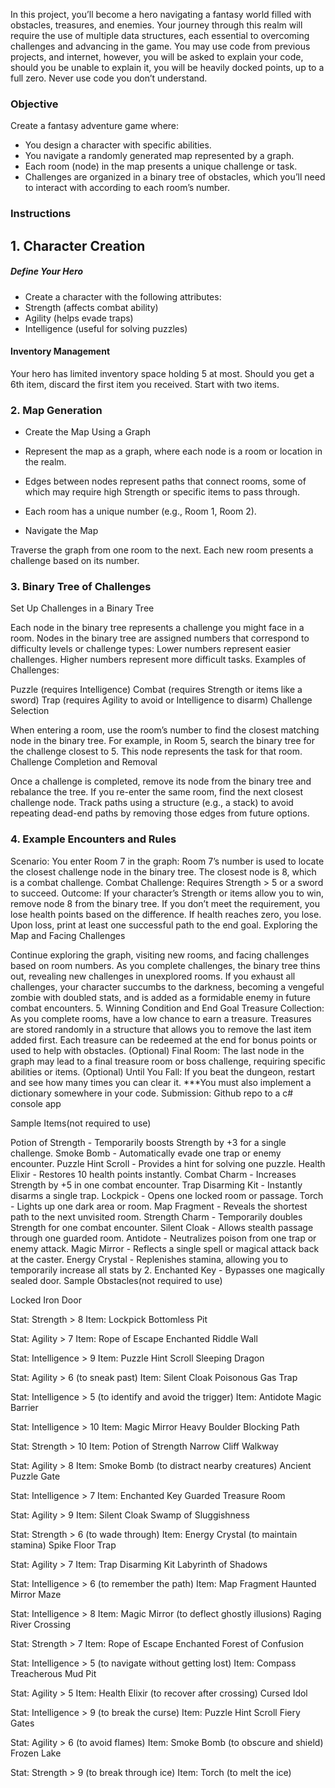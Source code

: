 In this project, you’ll become a hero navigating a fantasy world filled with obstacles, treasures, and enemies. Your journey through this realm will require the use of multiple data structures, each essential to overcoming challenges and advancing in the game. You may use code from previous projects, and internet, however, you will be asked to explain your code, should you be unable to explain it, you will be heavily docked points, up to a full zero. Never use code you don’t understand.

### Objective

Create a fantasy adventure game where:

- You design a character with specific abilities.
- You navigate a randomly generated map represented by a graph.
- Each room (node) in the map presents a unique challenge or task.
- Challenges are organized in a binary tree of obstacles, which you’ll need to interact with according to each room’s number.

### Instructions

## 1. Character Creation

##### Define Your Hero

- Create a character with the following attributes:
- Strength (affects combat ability)
- Agility (helps evade traps)
- Intelligence (useful for solving puzzles)

#### Inventory Management

Your hero has limited inventory space holding 5 at most. Should you get a 6th item, discard the first item you received. Start with two items.

### 2. Map Generation

- Create the Map Using a Graph

- Represent the map as a graph, where each node is a room or location in the realm.
- Edges between nodes represent paths that connect rooms, some of which may require high Strength or specific items to pass through.
- Each room has a unique number (e.g., Room 1, Room 2).
- Navigate the Map

Traverse the graph from one room to the next. Each new room presents a challenge based on its number.

### 3. Binary Tree of Challenges

Set Up Challenges in a Binary Tree

Each node in the binary tree represents a challenge you might face in a room.
Nodes in the binary tree are assigned numbers that correspond to difficulty levels or challenge types:
Lower numbers represent easier challenges.
Higher numbers represent more difficult tasks.
Examples of Challenges:

Puzzle (requires Intelligence)
Combat (requires Strength or items like a sword)
Trap (requires Agility to avoid or Intelligence to disarm)
Challenge Selection

When entering a room, use the room’s number to find the closest matching node in the binary tree.
For example, in Room 5, search the binary tree for the challenge closest to 5. This node represents the task for that room.
Challenge Completion and Removal

Once a challenge is completed, remove its node from the binary tree and rebalance the tree.
If you re-enter the same room, find the next closest challenge node. Track paths using a structure (e.g., a stack) to avoid repeating dead-end paths by removing those edges from future options.

### 4. Example Encounters and Rules

Scenario: You enter Room 7 in the graph:
Room 7’s number is used to locate the closest challenge node in the binary tree.
The closest node is 8, which is a combat challenge.
Combat Challenge: Requires Strength > 5 or a sword to succeed.
Outcome: If your character’s Strength or items allow you to win, remove node 8 from the binary tree. If you don’t meet the requirement, you lose health points based on the difference. If health reaches zero, you lose. Upon loss, print at least one successful path to the end goal.
Exploring the Map and Facing Challenges

Continue exploring the graph, visiting new rooms, and facing challenges based on room numbers.
As you complete challenges, the binary tree thins out, revealing new challenges in unexplored rooms. If you exhaust all challenges, your character succumbs to the darkness, becoming a vengeful zombie with doubled stats, and is added as a formidable enemy in future combat encounters. 5. Winning Condition and End Goal
Treasure Collection: As you complete rooms, have a low chance to earn a treasure. Treasures are stored randomly in a structure that allows you to remove the last item added first. Each treasure can be redeemed at the end for bonus points or used to help with obstacles.
(Optional) Final Room: The last node in the graph may lead to a final treasure room or boss challenge, requiring specific abilities or items.
(Optional) Until You Fall: If you beat the dungeon, restart and see how many times you can clear it.
\*\*\*You must also implement a dictionary somewhere in your code.
Submission: Github repo to a c# console app

Sample Items(not required to use)

Potion of Strength - Temporarily boosts Strength by +3 for a single challenge.
Smoke Bomb - Automatically evade one trap or enemy encounter.
Puzzle Hint Scroll - Provides a hint for solving one puzzle.
Health Elixir - Restores 10 health points instantly.
Combat Charm - Increases Strength by +5 in one combat encounter.
Trap Disarming Kit - Instantly disarms a single trap.
Lockpick - Opens one locked room or passage.
Torch - Lights up one dark area or room.
Map Fragment - Reveals the shortest path to the next unvisited room.
Strength Charm - Temporarily doubles Strength for one combat encounter.
Silent Cloak - Allows stealth passage through one guarded room.
Antidote - Neutralizes poison from one trap or enemy attack.
Magic Mirror - Reflects a single spell or magical attack back at the caster.
Energy Crystal - Replenishes stamina, allowing you to temporarily increase all stats by 2.
Enchanted Key - Bypasses one magically sealed door.
Sample Obstacles(not required to use)

Locked Iron Door

Stat: Strength > 8
Item: Lockpick
Bottomless Pit

Stat: Agility > 7
Item: Rope of Escape
Enchanted Riddle Wall

Stat: Intelligence > 9
Item: Puzzle Hint Scroll
Sleeping Dragon

Stat: Agility > 6 (to sneak past)
Item: Silent Cloak
Poisonous Gas Trap

Stat: Intelligence > 5 (to identify and avoid the trigger)
Item: Antidote
Magic Barrier

Stat: Intelligence > 10
Item: Magic Mirror
Heavy Boulder Blocking Path

Stat: Strength > 10
Item: Potion of Strength
Narrow Cliff Walkway

Stat: Agility > 8
Item: Smoke Bomb (to distract nearby creatures)
Ancient Puzzle Gate

Stat: Intelligence > 7
Item: Enchanted Key
Guarded Treasure Room

Stat: Agility > 9
Item: Silent Cloak
Swamp of Sluggishness

Stat: Strength > 6 (to wade through)
Item: Energy Crystal (to maintain stamina)
Spike Floor Trap

Stat: Agility > 7
Item: Trap Disarming Kit
Labyrinth of Shadows

Stat: Intelligence > 6 (to remember the path)
Item: Map Fragment
Haunted Mirror Maze

Stat: Intelligence > 8
Item: Magic Mirror (to deflect ghostly illusions)
Raging River Crossing

Stat: Strength > 7
Item: Rope of Escape
Enchanted Forest of Confusion

Stat: Intelligence > 5 (to navigate without getting lost)
Item: Compass
Treacherous Mud Pit

Stat: Agility > 5
Item: Health Elixir (to recover after crossing)
Cursed Idol

Stat: Intelligence > 9 (to break the curse)
Item: Puzzle Hint Scroll
Fiery Gates

Stat: Agility > 6 (to avoid flames)
Item: Smoke Bomb (to obscure and shield)
Frozen Lake

Stat: Strength > 9 (to break through ice)
Item: Torch (to melt the ice)
